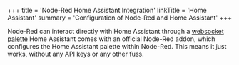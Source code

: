 +++
title = 'Node-Red Home Assistant Integration'
linkTitle = 'Home Assistant'
summary = 'Configuration of Node-Red and Home Assistant'
+++

Node-Red can interact directly with Home Assistant through a [websocket palette](https://flows.nodered.org/node/node-red-contrib-home-assistant-websocket) Home Assistant comes with an official Node-Red addon, which configures the Home Assistant palette within Node-Red.  This means it just works, without any API keys or any other fuss.
